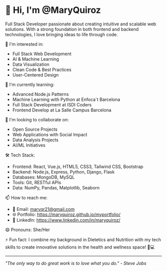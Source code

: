 # 👋 Hi, I'm @MaryQuiroz

Full Stack Developer passionate about creating intuitive and scalable web solutions. With a strong foundation in both frontend and backend technologies, I love bringing ideas to life through code.

👀 I'm interested in:
- Full Stack Web Development
- AI & Machine Learning
- Data Visualization
- Clean Code & Best Practices
- User-Centered Design

🌱 I'm currently learning:
- Advanced Node.js Patterns
- Machine Learning with Python at Enfoca`t Barcelona
- Full Stack Development at ISDI Coders
- Frontend Develop at La Salle Campus Barcelona

💞️ I'm looking to collaborate on:
- Open Source Projects
- Web Applications with Social Impact
- Data Analysis Projects
- AI/ML Initiatives

🛠️ Tech Stack:
- Frontend: React, Vue.js, HTML5, CSS3, Tailwind CSS, Bootstrap
- Backend: Node.js, Express, Python, Django, Flask
- Databases: MongoDB, MySQL
- Tools: Git, RESTful APIs
- Data: NumPy, Pandas, Matplotlib, Seaborn

📫 How to reach me:
- 📧 Email: maryqr21@gmail.com
- 🌐 Portfolio: https://maryquiroz.github.io/myportfolio/
- 💼 LinkedIn: https://www.linkedin.com/in/maryquiroz/

😄 Pronouns: She/Her

⚡ Fun fact: I combine my background in Dietetics and Nutrition with my tech skills to create innovative solutions in the health and wellness space! 🥗💻

---
*"The only way to do great work is to love what you do." - Steve Jobs*
